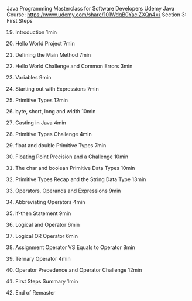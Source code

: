 Java Programming Masterclass for Software Developers
Udemy Java Course: https://www.udemy.com/share/101WdqB0YaclZXQn4=/
Section 3: First Steps

19. Introduction
1min

20. Hello World Project
7min

21. Defining the Main Method
7min

22. Hello World Challenge and Common Errors
3min

23. Variables
9min

24. Starting out with Expressions
7min

25. Primitive Types
12min

26. byte, short, long and width
10min

27. Casting in Java
4min

28. Primitive Types Challenge
4min

29. float and double Primitive Types
7min

30. Floating Point Precision and a Challenge
10min

31. The char and boolean Primitive Data Types
10min

32. Primitive Types Recap and the String Data Type
13min

33. Operators, Operands and Expressions
9min

34. Abbreviating Operators
4min

35. if-then Statement
9min

36. Logical and Operator
6min

37. Logical OR Operator
6min

38. Assignment Operator VS Equals to Operator
8min

39. Ternary Operator
4min

40. Operator Precedence and Operator Challenge
12min

41. First Steps Summary
1min

42. End of Remaster
